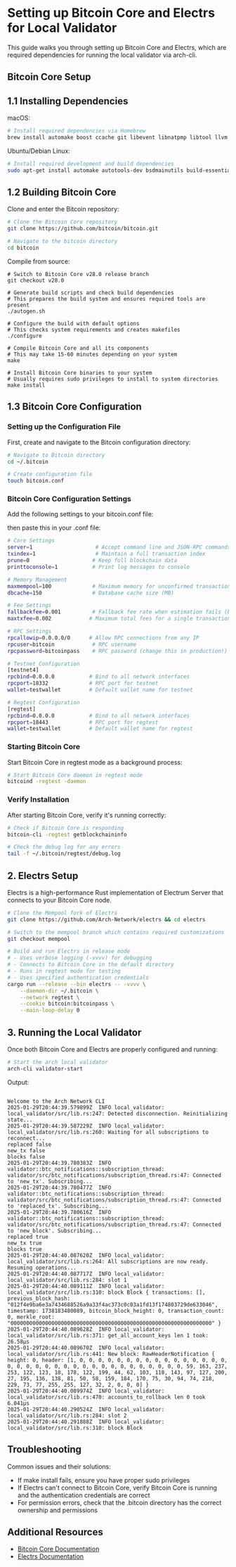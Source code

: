 # Setting up Bitcoin Core and Electrs for Local Validator

This guide walks you through setting up Bitcoin Core and Electrs, which are required dependencies for running the local validator via arch-cli.

## Bitcoin Core Setup

## 1.1 Installing Dependencies

macOS:
```bash
# Install required dependencies via Homebrew
brew install automake boost ccache git libevent libnatpmp libtool llvm miniupnpc pkg-config python qrencode qt@5 sqlite zeromq
```

Ubuntu/Debian Linux:
```bash
# Install required development and build dependencies
sudo apt-get install automake autotools-dev bsdmainutils build-essential ccache clang gcc git libboost-dev libboost-filesystem-dev libboost-system-dev libboost-test-dev libevent-dev libminiupnpc-dev libnatpmp-dev libsqlite3-dev libtool libzmq3-dev pkg-config python3 qtbase5-dev qttools5-dev qttools5-dev-tools qtwayland5 systemtap-sdt-dev
```

## 1.2 Building Bitcoin Core
Clone and enter the Bitcoin repository:

```bash
# Clone the Bitcoin Core repository
git clone https://github.com/bitcoin/bitcoin.git
```

```bash
# Navigate to the bitcoin directory
cd bitcoin
```

Compile from source:

```bash,ignore
# Switch to Bitcoin Core v28.0 release branch
git checkout v28.0

# Generate build scripts and check build dependencies
# This prepares the build system and ensures required tools are present
./autogen.sh

# Configure the build with default options
# This checks system requirements and creates makefiles
./configure

# Compile Bitcoin Core and all its components
# This may take 15-60 minutes depending on your system
make

# Install Bitcoin Core binaries to your system
# Usually requires sudo privileges to install to system directories
make install
```

## 1.3 Bitcoin Core Configuration
### Setting up the Configuration File
First, create and navigate to the Bitcoin configuration directory:

```bash
# Navigate to Bitcoin directory
cd ~/.bitcoin

# Create configuration file
touch bitcoin.conf
```

### Bitcoin Core Configuration Settings
Add the following settings to your bitcoin.conf file:

then paste this in your .conf file:
```bash
# Core Settings
server=1                    # Accept command line and JSON-RPC commands
txindex=1                   # Maintain a full transaction index
prune=0                    # Keep full blockchain data
printtoconsole=1           # Print log messages to console

# Memory Management
maxmempool=100             # Maximum memory for unconfirmed transactions (MB)
dbcache=150                # Database cache size (MB)

# Fee Settings
fallbackfee=0.001          # Fallback fee rate when estimation fails (BTC/kB)
maxtxfee=0.002            # Maximum total fees for a single transaction

# RPC Settings
rpcallowip=0.0.0.0/0      # Allow RPC connections from any IP
rpcuser=bitcoin            # RPC username
rpcpassword=bitcoinpass    # RPC password (change this in production!)

# Testnet Configuration
[testnet4]
rpcbind=0.0.0.0           # Bind to all network interfaces
rpcport=18332             # RPC port for testnet
wallet=testwallet         # Default wallet name for testnet

# Regtest Configuration
[regtest]
rpcbind=0.0.0.0           # Bind to all network interfaces
rpcport=18443             # RPC port for regtest
wallet=testwallet         # Default wallet name for regtest
```

### Starting Bitcoin Core
Start Bitcoin Core in regtest mode as a background process:

```bash
# Start Bitcoin Core daemon in regtest mode
bitcoind -regtest -daemon
```

### Verify Installation
After starting Bitcoin Core, verify it's running correctly:
```bash
# Check if Bitcoin Core is responding
bitcoin-cli -regtest getblockchaininfo

# Check the debug log for any errors
tail -f ~/.bitcoin/regtest/debug.log
```

## 2. Electrs Setup
Electrs is a high-performance Rust implementation of Electrum Server that connects to your Bitcoin Core node.

```bash
# Clone the Mempool fork of Electrs
git clone https://github.com/Arch-Network/electrs && cd electrs

# Switch to the mempool branch which contains required customizations
git checkout mempool

# Build and run Electrs in release mode
# - Uses verbose logging (-vvvv) for debugging
# - Connects to Bitcoin Core in the default directory
# - Runs in regtest mode for testing
# - Uses specified authentication credentials
cargo run --release --bin electrs -- -vvvv \
    --daemon-dir ~/.bitcoin \
    --network regtest \
    --cookie bitcoin:bitcoinpass \
    --main-loop-delay 0
```

## 3. Running the Local Validator

Once both Bitcoin Core and Electrs are properly configured and running:

```bash
# Start the arch local validator
arch-cli validator-start
```

Output:

```bash,ignore

Welcome to the Arch Network CLI
2025-01-29T20:44:39.579899Z  INFO local_validator: local_validator/src/lib.rs:247: Detected disconnection. Reinitializing state...
2025-01-29T20:44:39.587229Z  INFO local_validator: local_validator/src/lib.rs:260: Waiting for all subscriptions to reconnect...
replaced false
new_tx false
blocks false
2025-01-29T20:44:39.780383Z  INFO validator::btc_notifications::subscription_thread: validator/src/btc_notifications/subscription_thread.rs:47: Connected to 'new_tx'. Subscribing...
2025-01-29T20:44:39.780477Z  INFO validator::btc_notifications::subscription_thread: validator/src/btc_notifications/subscription_thread.rs:47: Connected to 'replaced_tx'. Subscribing...
2025-01-29T20:44:39.780616Z  INFO validator::btc_notifications::subscription_thread: validator/src/btc_notifications/subscription_thread.rs:47: Connected to 'new_block'. Subscribing...
replaced true
new_tx true
blocks true
2025-01-29T20:44:40.087620Z  INFO local_validator: local_validator/src/lib.rs:264: All subscriptions are now ready. Resuming operations...
2025-01-29T20:44:40.087717Z  INFO local_validator: local_validator/src/lib.rs:284: slot 1
2025-01-29T20:44:40.089111Z  INFO local_validator: local_validator/src/lib.rs:310: block Block { transactions: [], previous_block_hash: "012f4e9ba6e3a7434688526a9a33f4ac373c0c03a1fd13f174803729de633046", timestamp: 1738183480089, bitcoin_block_height: 0, transaction_count: 0, merkle_root: "0000000000000000000000000000000000000000000000000000000000000000" }
2025-01-29T20:44:40.089628Z  INFO local_validator: local_validator/src/lib.rs:371: get_all_account_keys len 1 took: 26.58µs
2025-01-29T20:44:40.089670Z  INFO local_validator: local_validator/src/lib.rs:441: New block: RawHeaderNotification { height: 0, header: [1, 0, 0, 0, 0, 0, 0, 0, 0, 0, 0, 0, 0, 0, 0, 0, 0, 0, 0, 0, 0, 0, 0, 0, 0, 0, 0, 0, 0, 0, 0, 0, 0, 0, 0, 0, 59, 163, 237, 253, 122, 123, 18, 178, 122, 199, 44, 62, 103, 118, 143, 97, 127, 200, 27, 195, 136, 138, 81, 50, 58, 159, 184, 170, 75, 30, 94, 74, 218, 229, 73, 77, 255, 255, 127, 32, 2, 0, 0, 0] }
2025-01-29T20:44:40.089974Z  INFO local_validator: local_validator/src/lib.rs:470: accounts_to_rollback len 0 took 6.041µs
2025-01-29T20:44:40.290524Z  INFO local_validator: local_validator/src/lib.rs:284: slot 2
2025-01-29T20:44:40.291888Z  INFO local_validator: local_validator/src/lib.rs:310: block Block
```

## Troubleshooting
Common issues and their solutions:

- If make install fails, ensure you have proper sudo privileges
- If Electrs can't connect to Bitcoin Core, verify Bitcoin Core is running and the authentication credentials are correct
- For permission errors, check that the .bitcoin directory has the correct ownership and permissions

## Additional Resources

- [Bitcoin Core Documentation](https://github.com/bitcoin/bitcoin)
- [Electrs Documentation](https://github.com/mempool/electrs)
